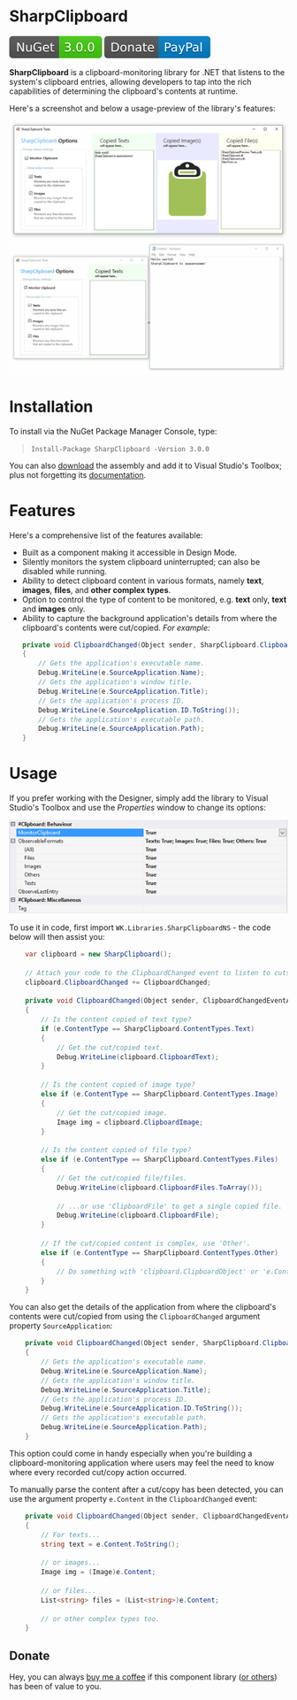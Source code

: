 # SharpClipboard
[![sc-nuget](/Assets/nuget-package-3.0.0-brightgreen.svg)](https://www.nuget.org/packages/SharpClipboard/) [![sc-donate](/Assets/Donate-PayPal-blue.svg)](https://www.paypal.com/cgi-bin/webscr?cmd=_s-xclick&hosted_button_id=DJ8D9CE8BWA3J&source=url)

**SharpClipboard** is a clipboard-monitoring library for .NET that listens to the system's clipboard entries,
allowing developers to tap into the rich capabilities of determining the clipboard's contents at runtime.

Here's a screenshot and below a usage-preview of the library's features:

![sc-preview-01](/Assets/sharpclipboard-preview-01.png)
![sc-usage](/Assets/sharpclipboard-usage-01.gif)

# Installation
To install via the NuGet Package Manager Console, type:

> `Install-Package SharpClipboard -Version 3.0.0`

You can also [download](https://github.com/Willy-Kimura/SharpClipboard/releases/download/v2.0.7/SharpClipboard.dll) the assembly and add it to Visual Studio's Toolbox; plus not forgetting its [documentation](https://github.com/Willy-Kimura/SharpClipboard/releases/download/v2.0.7/SharpClipboard.xml).

# Features
Here's a comprehensive list of the features available:

- Built as a component making it accessible in Design Mode.
- Silently monitors the system clipboard uninterrupted; can also be disabled while running.
- Ability to detect clipboard content in various formats, namely **text**, **images**, **files**, and **other complex types**.
- Option to control the type of content to be monitored, e.g. **text** only, **text** and **images** only.
- Ability to capture the background application's details from where the clipboard's contents were cut/copied. 
*For example:*
    ```c#
    private void ClipboardChanged(Object sender, SharpClipboard.ClipboardChangedEventArgs e)
    {
        // Gets the application's executable name.
        Debug.WriteLine(e.SourceApplication.Name);
        // Gets the application's window title.
        Debug.WriteLine(e.SourceApplication.Title);
        // Gets the application's process ID.
        Debug.WriteLine(e.SourceApplication.ID.ToString());
        // Gets the application's executable path.
        Debug.WriteLine(e.SourceApplication.Path);
    }
    ```
# Usage
If you prefer working with the Designer, simply add the library to Visual Studio's Toolbox and use the
*Properties* window to change its options:

![sc-preview-02](/Assets/sharpclipboard-preview-02.png)

To use it in code, first import `WK.Libraries.SharpClipboardNS` - the code below will then assist you: 
```c#
    var clipboard = new SharpClipboard();

    // Attach your code to the ClipboardChanged event to listen to cuts/copies.
    clipboard.ClipboardChanged += ClipboardChanged;
    
    private void ClipboardChanged(Object sender, ClipboardChangedEventArgs e)
    {
        // Is the content copied of text type?
        if (e.ContentType == SharpClipboard.ContentTypes.Text)
        {
            // Get the cut/copied text.
            Debug.WriteLine(clipboard.ClipboardText);
        }

        // Is the content copied of image type?
        else if (e.ContentType == SharpClipboard.ContentTypes.Image)
        {
            // Get the cut/copied image.
            Image img = clipboard.ClipboardImage;
        }

        // Is the content copied of file type?
        else if (e.ContentType == SharpClipboard.ContentTypes.Files)
        {
            // Get the cut/copied file/files.
            Debug.WriteLine(clipboard.ClipboardFiles.ToArray());

            // ...or use 'ClipboardFile' to get a single copied file.
            Debug.WriteLine(clipboard.ClipboardFile);
        }

        // If the cut/copied content is complex, use 'Other'.
        else if (e.ContentType == SharpClipboard.ContentTypes.Other)
        {
            // Do something with 'clipboard.ClipboardObject' or 'e.Content' here...
        }
    }
```

You can also get the details of the application from where the clipboard's contents were cut/copied from using the `ClipboardChanged` argument property `SourceApplication`:

```c#
    private void ClipboardChanged(Object sender, SharpClipboard.ClipboardChangedEventArgs e)
    {
        // Gets the application's executable name.
        Debug.WriteLine(e.SourceApplication.Name);
        // Gets the application's window title.
        Debug.WriteLine(e.SourceApplication.Title);
        // Gets the application's process ID.
        Debug.WriteLine(e.SourceApplication.ID.ToString());
        // Gets the application's executable path.
        Debug.WriteLine(e.SourceApplication.Path);
    }
```

This option could come in handy especially when you're building a clipboard-monitoring application where users may feel the need to know where every recorded cut/copy action occurred.

To manually parse the content after a cut/copy has been detected, you can use the  argument property `e.Content` in the `ClipboardChanged` event:

```c#
    private void ClipboardChanged(Object sender, ClipboardChangedEventArgs e)
    {
        // For texts...
        string text = e.Content.ToString();

        // or images...
        Image img = (Image)e.Content;

        // or files...
        List<string> files = (List<string>)e.Content;

        // or other complex types too.
    }
```

## Donate
Hey, you can always [buy me a coffee](https://www.paypal.com/cgi-bin/webscr?cmd=_s-xclick&hosted_button_id=DJ8D9CE8BWA3J&source=url) if this component library ([or others](https://github.com/Willy-Kimura/BetterFolderBrowser)) has been of value to you.